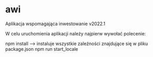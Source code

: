 # awi
Aplikacja wspomagająca inwestowanie v2022.1

W celu uruchomienia aplikacji należy najpierw wywołać polecenie:


npm install --> instaluje wszystkie zależności znajdujące się w pliku package.json
npm run start_locale
